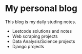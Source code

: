 # My personal blog

This blog is my daily studing notes.

- Leetcode solutions and notes
- Web scraping projects 
- Data Analysis/Science projects
- Django projects
